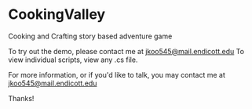 # CookingValley
Cooking and Crafting story based adventure game

To try out the demo, please contact me at jkoo545@mail.endicott.edu
To view individual scripts, view any .cs file.

For more information, or if you'd like to talk, you may contact me at jkoo545@mail.endicott.edu

Thanks!
